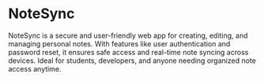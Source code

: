 # NoteSync
NoteSync is a secure and user-friendly web app for creating, editing, and managing personal notes. With features like user authentication and password reset, it ensures safe access and real-time note syncing across devices. Ideal for students, developers, and anyone needing organized note access anytime.
